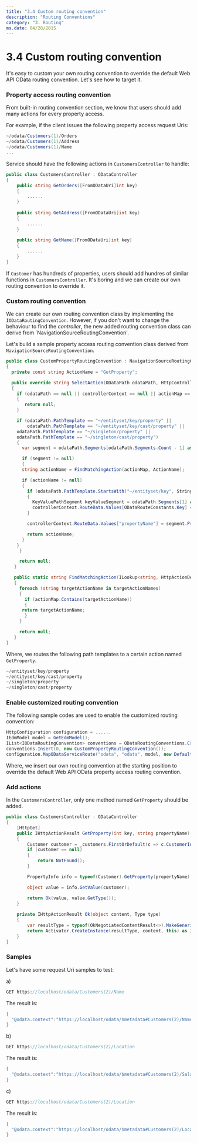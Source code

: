 ```yaml
---
title: "3.4 Custom routing convention"
description: "Routing Conventions"
category: "3. Routing"
ms.date: 04/28/2015
---
```

# 3.4 Custom routing convention

It's easy to custom your own routing convention to override the default Web API OData routing convention. Let's see how to target it.

### Property access routing convention

From built-in routing convention section, we know that users should add many actions for every property access. 

For example, if the client issues the following property access request Uris:

```C#
~/odata/Customers(1)/Orders
~/odata/Customers(1)/Address
~/odata/Customers(1)/Name
...
```

Service should have the following actions in `CustomersController` to handle:

```C#
public class CustomersController : ODataController
{
    public string GetOrders([FromODataUri]int key)
    {
        ......
    }
	
    public string GetAddress([FromODataUri]int key)
    {
        ......
    }
	
    public string GetName([FromODataUri]int key)
    {
        ......
    }
}
```

If `Customer` has hundreds of properties, users should add hundres of similar functions in `CustomersController`. It's boring and we can create our own routing convention to override it.

### Custom routing convention

We can create our own routing convention class by implementing the `IODataRoutingConvention`. However, if you don't want to change the behaviour to find the *controller*, the new added routing convention class can derive from `NavigationSourceRoutingConvention'.

Let's build a sample property access routing convention class derived from `NavigationSourceRoutingConvention`.

```C#
public class CustomPropertyRoutingConvention : NavigationSourceRoutingConvention
{
  private const string ActionName = "GetProperty";

  public override string SelectAction(ODataPath odataPath, HttpControllerContext controllerContext, ILookup<string, HttpActionDescriptor> actionMap)
  {
    if (odataPath == null || controllerContext == null || actionMap == null)
    {
       return null;
    }

    if (odataPath.PathTemplate == "~/entityset/key/property" ||
        odataPath.PathTemplate == "~/entityset/key/cast/property" ||
	odataPath.PathTemplate == "~/singleton/property" ||
	odataPath.PathTemplate == "~/singleton/cast/property")
    {
      var segment = odataPath.Segments[odataPath.Segments.Count - 1] as PropertyAccessPathSegment;

      if (segment != null)
      {
 	  string actionName = FindMatchingAction(actionMap, ActionName);

	  if (actionName != null)
	  {
	    if (odataPath.PathTemplate.StartsWith("~/entityset/key", StringComparison.Ordinal))
	    {
	      KeyValuePathSegment keyValueSegment = odataPath.Segments[1] as KeyValuePathSegment;
	      controllerContext.RouteData.Values[ODataRouteConstants.Key] = keyValueSegment.Value;
	    }

	    controllerContext.RouteData.Values["propertyName"] = segment.PropertyName;

	    return actionName;
	  }
	}
     }

     return null;
   }

   public static string FindMatchingAction(ILookup<string, HttpActionDescriptor> actionMap, params string[] targetActionNames)
   {
     foreach (string targetActionName in targetActionNames)
     {
       if (actionMap.Contains(targetActionName))
       {
   	  return targetActionName;
       }
     }

     return null;
   }
}
```

Where, we routes the following path templates to a certain action named `GetProperty`.

```C#
~/entityset/key/property
~/entityset/key/cast/property
~/singleton/property
~/singleton/cast/property
```

### Enable customized routing convention

The following sample codes are used to enable the customized routing convention:

```C#
HttpConfiguration configuration = ......
IEdmModel model = GetEdmModel();
IList<IODataRoutingConvention> conventions = ODataRoutingConventions.CreateDefaultWithAttributeRouting(configuration, model);
conventions.Insert(0, new CustomPropertyRoutingConvention());
configuration.MapODataServiceRoute("odata", "odata", model, new DefaultODataPathHandler(), conventions);
```

Where, we insert our own routing convention at the starting position to override the default Web API OData property access routing convention.

### Add actions

In the `CustomersController`, only one method named `GetProperty` should be added. 

```C#
public class CustomersController : ODataController
{
	[HttpGet]
	public IHttpActionResult GetProperty(int key, string propertyName)
	{
		Customer customer = _customers.FirstOrDefault(c => c.CustomerId == key);
		if (customer == null)
		{
			return NotFound();
		}

		PropertyInfo info = typeof(Customer).GetProperty(propertyName);

		object value = info.GetValue(customer);

		return Ok(value, value.GetType());
	}
	
	private IHttpActionResult Ok(object content, Type type)
	{
		var resultType = typeof(OkNegotiatedContentResult<>).MakeGenericType(type);
		return Activator.CreateInstance(resultType, content, this) as IHttpActionResult;
	}
}
```

### Samples

Let's have some request Uri samples to test:

a)
```C#
GET https://localhost/odata/Customers(2)/Name
```

The result is:

```C#
{
  "@odata.context":"https://localhost/odata/$metadata#Customers(2)/Name","value": "Mike"
}
```

b) 
```C#
GET https://localhost/odata/Customers(2)/Location
```

The result is:
```C#
{
  "@odata.context":"https://localhost/odata/$metadata#Customers(2)/Salary","value ":2000.0
}
```

c)
```C#
GET https://localhost/odata/Customers(2)/Location
```

The result is:
```C#
{
  "@odata.context":"https://localhost/odata/$metadata#Customers(2)/Location","Country":"The United States","City":"Redmond"
}
```
